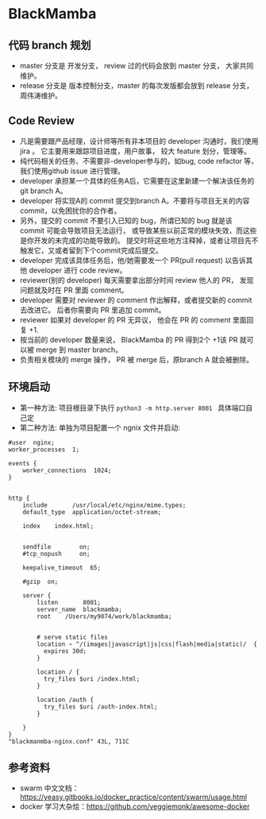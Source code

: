 # BlackMamba


## 代码 branch 规划

- master 分支是 开发分支， review 过的代码会放到 master 分支， 大家共同维护。
- release 分支是 版本控制分支，master 的每次发版都会放到 release 分支， 周伟涛维护。

## Code Review


- 凡是需要跟产品经理，设计师等所有非本项目的 developer 沟通时，我们使用 jira 。 它主要用来跟踪项目进度，用户故事， 较大 feature 划分，管理等。
- 纯代码相关的任务、不需要非-developer参与的，如bug, code refactor 等，我们使用github issue 进行管理。
- developer 承担某一个具体的任务A后，它需要在这里新建一个解决该任务的 git branch A。
- developer 将实现A的 commit 提交到branch A。不要将与项目无关的内容 commit，以免困扰你的合作者。
- 另外，提交的 commit 不要引入已知的 bug，所谓已知的 bug 就是该 commit 可能会导致项目无法运行， 或导致某些以前正常的模块失效，而这些是你开发的未完成的功能导致的。 提交时将这些地方注释掉，或者让项目先不触发它，又或者留到下个commit完成后提交。
- developer 完成该具体任务后，他/她需要发一个 PR(pull request) 以告诉其他 developer 进行 code review。
- reviewer(别的 developer) 每天需要拿出部分时间 review 他人的 PR， 发现问题就及时在 PR 里面 comment。
- developer 需要对 reviewer 的 comment 作出解释，或者提交新的 commit 去改进它。 后者你需要向 PR 里追加 commit。
- reviewer 如果对 developer 的 PR 无异议， 他会在 PR 的 comment 里面回复 +1.
- 按当前的 developer 数量来说， BlackMamba 的 PR 得到2个 +1该 PR 就可以被 merge 到 master branch。
- 负责相关模块的 merge 操作， PR 被 merge 后，原branch A 就会被删除。

## 环境启动

- 第一种方法: 项目根目录下执行 ```python3 -m http.server 8001 ``` 具体端口自己定
- 第二种方法: 单独为项目配置一个 ngnix 文件并启动:

```shell
#user  nginx;
worker_processes  1;

events {
    worker_connections  1024;
}


http {
    include       /usr/local/etc/nginx/mime.types;
    default_type  application/octet-stream;

    index    index.html;


    sendfile        on;
    #tcp_nopush     on;

    keepalive_timeout  65;

    #gzip  on;

    server {
        listen       8001;
        server_name  blackmamba;
        root    /Users/my9074/work/blackmamba;


        # serve static files
        location ~ ^/(images|javascript|js|css|flash|media|static)/  {
          expires 30d;
        }

        location / {
          try_files $uri /index.html;
        }

        location /auth {
          try_files $uri /auth-index.html;
        }

    }
}
"blackmanmba-nginx.conf" 43L, 711C
```



 ## 参考资料

* swarm 中文文档： https://yeasy.gitbooks.io/docker_practice/content/swarm/usage.html
* docker 学习大杂烩：https://github.com/veggiemonk/awesome-docker
